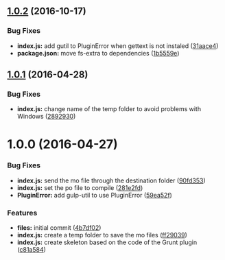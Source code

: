 <a name="1.0.2"></a>
## [1.0.2](https://github.com/felixzapata/gulp-potomo/compare/1.0.1...v1.0.2) (2016-10-17)


### Bug Fixes

* **index.js:** add gutil to PluginError when gettext is not instaled ([31aace4](https://github.com/felixzapata/gulp-potomo/commit/31aace4))
* **package.json:** move fs-extra to dependencies ([1b5559e](https://github.com/felixzapata/gulp-potomo/commit/1b5559e))



<a name="1.0.1"></a>
## [1.0.1](https://github.com/felixzapata/gulp-potomo/compare/1.0.0...v1.0.1) (2016-04-28)


### Bug Fixes

* **index.js:** change name of the temp folder to avoid problems with Windows ([2892930](https://github.com/felixzapata/gulp-potomo/commit/2892930))



<a name="1.0.0"></a>
# 1.0.0 (2016-04-27)


### Bug Fixes

* **index.js:** send the mo file through the destination folder ([90fd353](https://github.com/felixzapata/gulp-potomo/commit/90fd353))
* **index.js:** set the po file to compile ([281e2fd](https://github.com/felixzapata/gulp-potomo/commit/281e2fd))
* **PluginError:** add gulp-util to use PluginError ([59ea52f](https://github.com/felixzapata/gulp-potomo/commit/59ea52f))

### Features

* **files:** initial commit ([4b7df02](https://github.com/felixzapata/gulp-potomo/commit/4b7df02))
* **index.js:** create a temp folder to save the mo files ([ff29039](https://github.com/felixzapata/gulp-potomo/commit/ff29039))
* **index.js:** create skeleton based on the code of the Grunt plugin ([c81a584](https://github.com/felixzapata/gulp-potomo/commit/c81a584))



